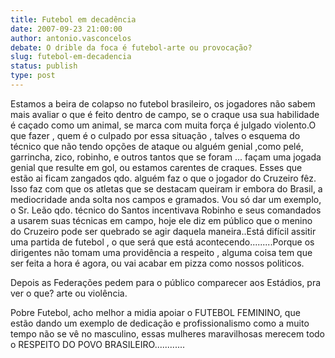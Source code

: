 ```yaml
---
title: Futebol em decadência
date: 2007-09-23 21:00:00
author: antonio.vasconcelos
debate: O drible da foca é futebol-arte ou provocação?
slug: futebol-em-decadencia
status: publish 
type: post
---
```


Estamos a beira de colapso no futebol brasileiro, os jogadores não sabem mais avaliar o que é feito dentro de campo, se o craque usa sua habilidade é caçado como um animal, se marca com muita força é julgado violento.O que fazer , quem é o culpado por essa situação , talves o esquema do técnico que não tendo opções de ataque ou alguém genial ,como pelé, garrincha, zico, robinho, e outros tantos que se foram ... façam uma jogada genial que resulte em gol, ou estamos carentes de craques. Esses que estão ai ficam zangados qdo. alguém faz o que o jogador do Cruzeiro fêz. Isso faz com que os atletas que se destacam queiram ir embora do Brasil, a mediocridade anda solta nos campos e gramados. Vou só dar um exemplo, o Sr. Leão qdo. técnico do Santos incentivava Robinho e seus comandados a usarem suas técnicas em campo, hoje ele diz em público que o menino do Cruzeiro pode ser quebrado se agir daquela maneira..Está difícil assitir uma partida de futebol , o que será que está acontecendo.........Porque os dirigentes não tomam uma providência a respeito , alguma coisa tem que ser feita a hora é agora, ou vai acabar em pizza como nossos politicos.  

Depois as Federações pedem para o público comparecer aos Estádios, pra ver o que? arte ou violência.  

Pobre Futebol, acho melhor a midia apoiar o FUTEBOL FEMININO, que estão dando um exemplo de dedicação e profissionalismo como a muito tempo não se vê no masculino, essas mulheres maravilhosas merecem todo o RESPEITO DO POVO BRASILEIRO............  

